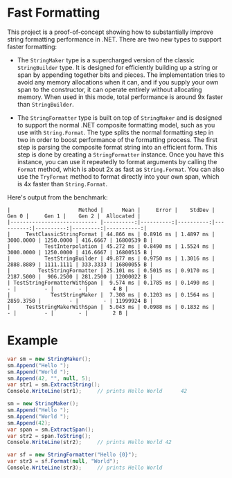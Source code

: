 # Fast Formatting

This project is a proof-of-concept showing how to substantially improve string formatting performance in .NET.
There are two new types to support faster formatting:

* The `StringMaker` type is a supercharged version of the classic `StringBuilder` type. It
is designed for efficiently building up a string or span by appending together bits and
pieces. The implementation tries to avoid any memory allocations when it can, and if you
supply your own span to the constructor, it can operate entirely without allocating memory.
When used in this mode, total performance is around 9x faster than `StringBuilder`.

* The `StringFormatter` type is built on top of `StringMaker` and is designed to support the
normal .NET composite formatting model, such as you use with `String.Format`. The type splits
the normal formatting step in two in order to boost performance of the formatting process. 
The first step is parsing the composite format string into an efficient form. This step is done
by creating a `StringFormatter` instance. Once you have this instance, you can use it repeatedly
to format arguments by calling the `Format` method, which is about 2x as fast as `String.Format`.
You can also use the `TryFormat` method to format directly into your own span, which is 4x faster
than `String.Format`.

Here's output from the benchmark:

```
|                      Method |      Mean |     Error |    StdDev |     Gen 0 |     Gen 1 |    Gen 2 |  Allocated |
|---------------------------- |----------:|----------:|----------:|----------:|----------:|---------:|-----------:|
|     TestClassicStringFormat | 44.866 ms | 0.8916 ms | 1.4897 ms | 3000.0000 | 1250.0000 | 416.6667 | 16800539 B |
|           TestInterpolation | 45.272 ms | 0.8490 ms | 1.5524 ms | 3000.0000 | 1250.0000 | 416.6667 | 16800515 B |
|           TestStringBuilder | 49.877 ms | 0.9750 ms | 1.3016 ms | 2888.8889 | 1111.1111 | 333.3333 | 16800055 B |
|         TestStringFormatter | 25.101 ms | 0.5015 ms | 0.9170 ms | 2187.5000 |  906.2500 | 281.2500 | 12000022 B |
| TestStringFormatterWithSpan |  9.574 ms | 0.1785 ms | 0.1490 ms |         - |         - |        - |        4 B |
|             TestStringMaker |  7.308 ms | 0.1203 ms | 0.1564 ms | 2859.3750 |         - |        - | 11999924 B |
|     TestStringMakerWithSpan |  5.043 ms | 0.0988 ms | 0.1832 ms |         - |         - |        - |        2 B |
```

# Example

```csharp
var sm = new StringMaker();
sm.Append("Hello ");
sm.Append("World ");
sm.Append(42, "", null, 5);
var str1 = sm.ExtractString();
Console.WriteLine(str1);     // prints Hello World      42

sm = new StringMaker();
sm.Append("Hello ");
sm.Append("World ");
sm.Append(42);
var span = sm.ExtractSpan();
var str2 = span.ToString();
Console.WriteLine(str2);     // prints Hello World 42

var sf = new StringFormatter("Hello {0}");
var str3 = sf.Format(null, "World");
Console.WriteLine(str3);     // prints Hello World
```

